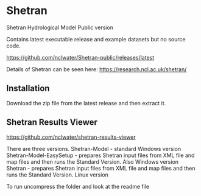 # Shetran
Shetran Hydrological Model Public version

Contains latest executable release and example datasets but no source code.

https://github.com/nclwater/Shetran-public/releases/latest

Details of Shetran can be seen here:
https://research.ncl.ac.uk/shetran/

## Installation
Download the zip file from the latest release and then extract it.


## Shetran Results Viewer
https://github.com/nclwater/shetran-results-viewer

There are three versions.
Shetran-Model - standard Windows version
Shetran-Model-EasySetup - prepares Shetran input files from XML file and map files and then runs the Standard Version. Also Windows version
Shetran - prepares Shetran input files from XML file and map files and then runs the Standard Version. Linux version

To run uncompress the folder and look at the readme file